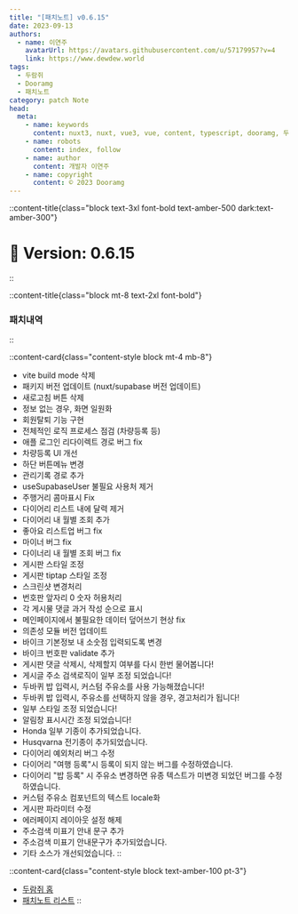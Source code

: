```yaml
---
title: "[패치노트] v0.6.15"
date: 2023-09-13
authors:
  - name: 이연주
    avatarUrl: https://avatars.githubusercontent.com/u/57179957?v=4
    link: https://www.dewdew.world
tags:
  - 두람쥐
  - Dooramg
  - 패치노트
category: patch Note
head:
  meta:
    - name: keywords
      content: nuxt3, nuxt, vue3, vue, content, typescript, dooramg, 두람쥐, 패치노트, patchnote
    - name: robots
      content: index, follow
    - name: author
      content: 개발자 이연주
    - name: copyright
      content: © 2023 Dooramg
---
```


::content-title{class="block text-3xl font-bold text-amber-500 dark:text-amber-300"}
# 🌱 **Version: 0.6.15**
::

::content-title{class="block mt-8 text-2xl font-bold"}
### 패치내역
::

::content-card{class="content-style block mt-4 mb-8"}
- vite build mode 삭제
- 패키지 버전 업데이트 (nuxt/supabase 버전 업데이트)
- 새로고침 버튼 삭제
- 정보 없는 경우, 화면 일원화
- 회원탈퇴 기능 구현
- 전체적인 로직 프로세스 점검 (차량등록 등)
- 애플 로그인 리다이렉트 경로 버그 fix
- 차량등록 UI 개선
- 하단 버튼메뉴 변경
- 관리기록 경로 추가
- useSupabaseUser 불필요 사용처 제거
- 주행거리 콤마표시 Fix
- 다이어리 리스트 내에 달력 제거
- 다이어리 내 월별 조회 추가
- 좋아요 리스트업 버그 fix
- 마이너 버그 fix
- 다이너리 내 월별 조회 버그 fix
- 게시판 스타일 조정
- 게시판 tiptap 스타일 조정
- 스크린샷 변경처리
- 번호판 앞자리 0 숫자 허용처리
- 각 게시물 댓글 과거 작성 순으로 표시
- 메인페이지에서 불필요한 데이터 덮어쓰기 현상 fix
- 의존성 모듈 버전 업데이트
- 바이크 기본정보 내 소숫점 입력되도록 변경
- 바이크 번호판 validate 추가
- 게시판 댓글 삭제시, 삭제할지 여부를 다시 한번 물어봅니다!
- 게시글 주소 검색로직이 일부 조정 되었습니다!
- 두바퀴 밥 입력시, 커스텀 주유소를 사용 가능해졌습니다!
- 두바퀴 밥 입력시, 주유소를 선택하지 않을 경우, 경고처리가 됩니다!
- 일부 스타일 조정 되었습니다!
- 알림창 표시시간 조정 되었습니다!
- Honda 일부 기종이 추가되었습니다.
- Husqvarna 전기종이 추가되었습니다.
- 다이어리 예외처리 버그 수정
- 다이어리 "여행 등록"시 등록이 되지 않는 버그를 수정하였습니다.
- 다이어리 "밥 등록" 시 주유소 변경하면 유종 텍스트가 미변경 되었던 버그를 수정하였습니다.
- 커스텀 주유소 컴포넌트의 텍스트 locale화
- 게시판 파라미터 수정
- 에러페이지 레이아웃 설정 해제
- 주소검색 미표기 안내 문구 추가
- 주소검색 미표기 안내문구가 추가되었습니다.
- 기타 소스가 개선되었습니다.
::

::content-card{class="content-style block text-amber-100 pt-3"}
- [두람쥐 홈](/)
- [패치노트 리스트](/patch)
::